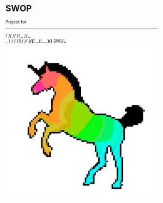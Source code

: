 # SWOP
Project for 
 ___  _    _  _____  ____ 
/ __)( \/\/ )(  _  )(  _ \
\__ \ )    (  )(_)(  )___/
(___/(__/\__)(_____)(__)   @KUL

![Alt Text](https://github.com/jeffreyquicken/SWOP/blob/master/imHappy.gif)
